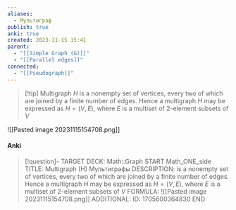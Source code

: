```yaml
---
aliases:
  - Мультиграф
publish: true
anki: true
created: 2023-11-15 15:41
parent:
  - "[[Simple Graph (G)]]"
  - "[[Parallel edges]]"
connected:
  - "[[Pseudograph]]"
---
```


> [!tip] Multigraph $H$
> is a nonempty set of vertices, every two of which are joined by a finite number of edges. Hence a multigraph $H$ may be expressed as $H = (V,E)$, where $E$ is a multiset of $2$-element subsets of $V$

![[Pasted image 20231115154708.png]]

#### Anki
> [!question]-
TARGET DECK: Math::Graph
START
Math_ONE_side
TITLE: Multigraph (H)
Мультиграфы
DESCRIPTION: is a nonempty set of vertices, every two of which are joined by a finite number of edges. Hence a multigraph $H$ may be expressed as $H = (V,E)$, where $E$ is a multiset of $2$-element subsets of $V$
FORMULA: ![[Pasted image 20231115154708.png]]
ADDITIONAL:
ID: 1705600364830
END